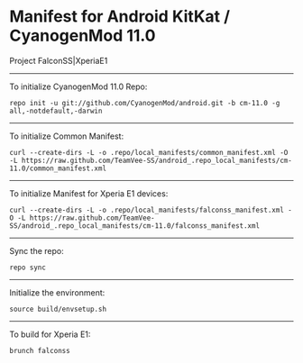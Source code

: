 Manifest for Android KitKat / CyanogenMod 11.0
====================================
Project FalconSS|XperiaE1

---

To initialize CyanogenMod 11.0 Repo:

    repo init -u git://github.com/CyanogenMod/android.git -b cm-11.0 -g all,-notdefault,-darwin

---

To initialize Common Manifest:

    curl --create-dirs -L -o .repo/local_manifests/common_manifest.xml -O -L https://raw.github.com/TeamVee-SS/android_.repo_local_manifests/cm-11.0/common_manifest.xml

---

To initialize Manifest for Xperia E1 devices:

    curl --create-dirs -L -o .repo/local_manifests/falconss_manifest.xml -O -L https://raw.github.com/TeamVee-SS/android_.repo_local_manifests/cm-11.0/falconss_manifest.xml


---

Sync the repo:

    repo sync

---

Initialize the environment:

    source build/envsetup.sh

---

To build for Xperia E1:

    brunch falconss

